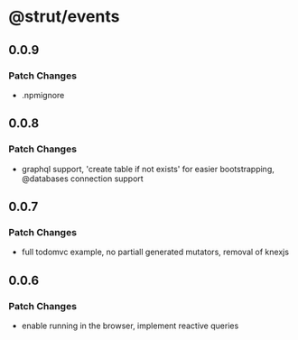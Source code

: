 # @strut/events

## 0.0.9

### Patch Changes

- .npmignore

## 0.0.8

### Patch Changes

- graphql support, 'create table if not exists' for easier bootstrapping, @databases connection support

## 0.0.7

### Patch Changes

- full todomvc example, no partiall generated mutators, removal of knexjs

## 0.0.6

### Patch Changes

- enable running in the browser, implement reactive queries
